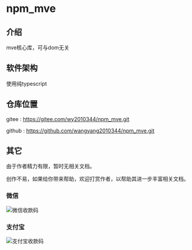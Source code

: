 # npm_mve

## 介绍
mve核心库，可与dom无关

## 软件架构
使用纯typescript

## 仓库位置

gitee : https://gitee.com/wy2010344/npm_mve.git

github : https://github.com/wangyang2010344/npm_mve.git

## 其它 

由于作者精力有限，暂时无相关文档。

创作不易，如果给你带来帮助，欢迎打赏作者，以帮助其进一步丰富相关文档。

### 微信
![微信收款码](https://wy2010344.gitee.io/article/%E5%BE%AE%E4%BF%A1%E6%94%B6%E6%AC%BE%E7%A0%81-small.png)
### 支付宝
![支付宝收款码](https://wy2010344.gitee.io/article/%E6%94%AF%E4%BB%98%E5%AE%9D%E6%94%B6%E6%AC%BE%E7%A0%81-small.png)